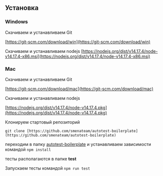 ## Установка

### Windows

 Скачиваем и устанавливаем Git

[https://git-scm.com/download/win](https://git-scm.com/download/win)

Скачиваем и устанавливаем nodejs
[https://nodejs.org/dist/v14.17.4/node-v14.17.4-x86.msi](https://nodejs.org/dist/v14.17.4/node-v14.17.4-x86.msi)

### Mac

Скачиваем и устанавливаем Git

[https://git-scm.com/download/mac](https://git-scm.com/download/mac)

Скачиваем и устанавливаем nodejs

[https://nodejs.org/dist/v14.17.4/node-v14.17.4.pkg](https://nodejs.org/dist/v14.17.4/node-v14.17.4.pkg)

Клонируем стартовый репозиторий

`git clone [https://github.com/smenateam/autotest-boilerplate](https://github.com/smenateam/autotest-boilerplate)`

переходим в папку [autotest-boilerplate](https://github.com/smenateam/autotest-boilerplate) и устанавливаем зависимости командой `npm install`

тесты располагаются в папке __test__

Запускаем тесты командой `npm run test`